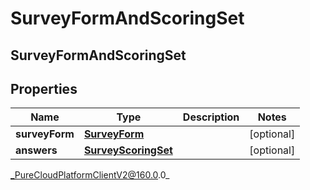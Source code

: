 # SurveyFormAndScoringSet

## SurveyFormAndScoringSet

## Properties

|Name | Type | Description | Notes|
|------------ | ------------- | ------------- | -------------|
| **surveyForm** | [**SurveyForm**](SurveyForm) |  | [optional] |
| **answers** | [**SurveyScoringSet**](SurveyScoringSet) |  | [optional] |



_PureCloudPlatformClientV2@160.0.0_
